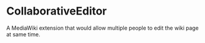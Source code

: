 # CollaborativeEditor

A MediaWiki extension that would allow multiple people to edit the wiki page at same time.

